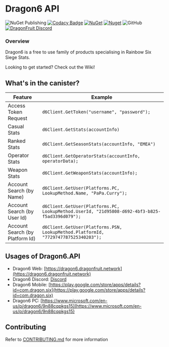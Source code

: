 # Dragon6 API

![NuGet Publishing](https://github.com/dragonfruitnetwork/Dragon6-API/workflows/Publish/badge.svg)
[![Codacy Badge](https://api.codacy.com/project/badge/Grade/b9aeacb9dd754f4a8bc50fb3498958ab)](https://www.codacy.com/gh/dragonfruitnetwork/Dragon6-API)
[![NuGet](https://img.shields.io/nuget/v/Dragon6.API)](https://www.nuget.org/packages/Dragon6.API/)
[![Nuget](https://img.shields.io/nuget/dt/Dragon6.API)](https://www.nuget.org/packages/Dragon6.API/)
![GitHub](https://img.shields.io/github/license/dragonfruitnetwork/Dragon6-API)
[![DragonFruit Discord](https://img.shields.io/discord/482528405292843018?label=Discord)](https://dragonfruit.network/discord)

### Overview

Dragon6 is a free to use family of products specialising in Rainbow Six Siege Stats.

Looking to get started? Check out the Wiki!

## What's in the canister?

|Feature|Example|
|--|--|
|Access Token Request|`d6Client.GetToken("username", "password");`|
|Casual Stats|`d6Client.GetStats(accountInfo)`|
|Ranked Stats|`d6Client.GetSeasonStats(accountInfo, "EMEA")`|
|Operator Stats|`d6Client.GetOperatorStats(accountInfo, operatorData);`|
|Weapon Stats|`d6Client.GetWeaponStats(accountInfo);`|
|Account Search (by Name)|`d6Client.GetUser(Platforms.PC, LookupMethod.Name, "PaPa.Curry");`|
|Account Search (by User Id)|`d6Client.GetUser(Platforms.PC, LookupMethod.UserId, "21d95808-d692-4bf3-b825-f5ad3396d079");`|
|Account Search (by Platform Id)|`d6Client.GetUser(Platforms.PSN, LookupMethod.PlatformId, "7729747787525340203");`|

## Usages of Dragon6.API

- Dragon6 Web: [https://dragon6.dragonfruit.network](https://dragon6.dragonfruit.network)
- Dragon6 Discord: [Discord](https://dragon6.dragonfruit.network/discord)
- Dragon6 Mobile: [https://play.google.com/store/apps/details?id=com.dragon.six](https://play.google.com/store/apps/details?id=com.dragon.six)
- Dragon6 PC: [https://www.microsoft.com/en-us/p/dragon6/9n88cqpkgs15](https://www.microsoft.com/en-us/p/dragon6/9n88cqpkgs15)

## Contributing

Refer to [CONTRIBUTING.md](https://github.com/dragonfruitnetwork/Dragon6-API/blob/master/CONTRIBUTING.md) for more information